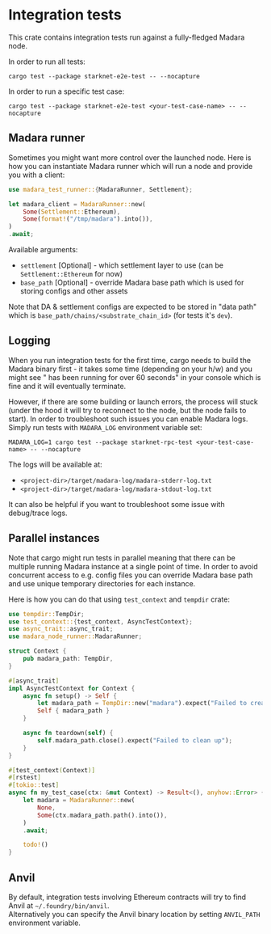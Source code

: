# Integration tests

This crate contains integration tests run against a fully-fledged Madara node.

In order to run all tests:
```
cargo test --package starknet-e2e-test -- --nocapture
```

In order to run a specific test case:
```
cargo test --package starknet-e2e-test <your-test-case-name> -- --nocapture
```

## Madara runner

Sometimes you might want more control over the launched node. 
Here is how you can instantiate Madara runner which will run a node and provide you with a client:

```rust
use madara_test_runner::{MadaraRunner, Settlement};

let madara_client = MadaraRunner::new(
    Some(Settlement::Ethereum),
    Some(format!("/tmp/madara").into()),
)
.await;
```

Available arguments:
* `settlement` [Optional] - which settlement layer to use (can be `Settlement::Ethereum` for now)
* `base_path` [Optional] - override Madara base path which is used for storing configs and other assets

Note that DA & settlement configs are expected to be stored in "data path" which is `base_path/chains/<substrate_chain_id>` (for tests it's `dev`).

## Logging

When you run integration tests for the first time, cargo needs to build the Madara binary first - it takes some time (depending on your h/w) and you might see "<your-test-case-name> has been running for over 60 seconds" in your console which is fine and it will eventually terminate.  

However, if there are some building or launch errors, the process will stuck (under the hood it will try to reconnect to the node, but the node fails to start). In order to troubleshoot such issues you can enable Madara logs. Simply run tests with `MADARA_LOG` environment variable set:
```
MADARA_LOG=1 cargo test --package starknet-rpc-test <your-test-case-name> -- --nocapture
```

The logs will be available at:
* `<project-dir>/target/madara-log/madara-stderr-log.txt`
* `<project-dir>/target/madara-log/madara-stdout-log.txt`

It can also be helpful if you want to troubleshoot some issue with debug/trace logs.

## Parallel instances

Note that cargo might run tests in parallel meaning that there can be multiple running Madara instance at a single point of time. 
In order to avoid concurrent access to e.g. config files you can override Madara base path and use unique temporary directories for each instance.  

Here is how you can do that using `test_context` and `tempdir` crate:

```rust
use tempdir::TempDir;
use test_context::{test_context, AsyncTestContext};
use async_trait::async_trait;
use madara_node_runner::MadaraRunner;

struct Context {
    pub madara_path: TempDir,
}

#[async_trait]
impl AsyncTestContext for Context {
    async fn setup() -> Self {
        let madara_path = TempDir::new("madara").expect("Failed to create Madara path");
        Self { madara_path }
    }

    async fn teardown(self) {
        self.madara_path.close().expect("Failed to clean up");
    }
}

#[test_context(Context)]
#[rstest]
#[tokio::test]
async fn my_test_case(ctx: &mut Context) -> Result<(), anyhow::Error> {
    let madara = MadaraRunner::new(
        None,
        Some(ctx.madara_path.path().into()),
    )
    .await;

    todo!()
}
```

## Anvil

By default, integration tests involving Ethereum contracts will try to find Anvil at `~/.foundry/bin/anvil`.  
Alternatively you can specify the Anvil binary location by setting `ANVIL_PATH` environment variable.